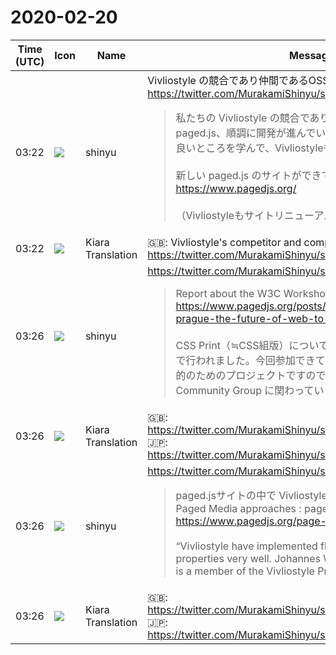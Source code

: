 # 2020-02-20

|Time (UTC)|Icon|Name|Message|
|---|---|---|---|
|03:22|![](https://avatars.slack-edge.com/2018-04-27/354445776386_e258f5ed5ba887b08668_72.jpg)|shinyu|Vivliostyle の競合であり仲間であるOSSプロジェクト paged.js について<br><https://twitter.com/MurakamiShinyu/status/1230331532746711041><br><blockquote>私たちの Vivliostyle の競合であり仲間であるOSSプロジェクト paged.js、順調に開発が進んでいるようです👏<br>良いところを学んで、Vivliostyleもがんばりたいです。<br><br>新しい paged.js のサイトができてました:<br><https://www.pagedjs.org/><br><br>（Vivliostyleもサイトリニューアル作業中）</blockquote>|
|03:22|![](https://avatars.slack-edge.com/2019-08-21/732685848020_f3f20736795184660348_72.png)|Kiara Translation|🇬🇧: Vivliostyle's competitor and companion OSS project paged.js<br><https://twitter.com/MurakamiShinyu/status/1230331532746711041>|
|03:26|![](https://avatars.slack-edge.com/2018-04-27/354445776386_e258f5ed5ba887b08668_72.jpg)|shinyu|<https://twitter.com/MurakamiShinyu/status/1230331534755786752><br><blockquote>Report about the W3C Workshop on CSS Print<br><https://www.pagedjs.org/posts/2020-02-18-return-from-prague-the-future-of-web-to-print/><br><br>CSS Print（≒CSS組版）についてのW3Cワークショップがプラハで行われました。今回参加できてないVivliostyleも、まさにこの目的のためのプロジェクトですので、新たに作られた CSS Print Community Group に関わっていきたい。</blockquote>|
|03:26|![](https://avatars.slack-edge.com/2019-08-21/732685848020_f3f20736795184660348_72.png)|Kiara Translation|🇬🇧: <https://twitter.com/MurakamiShinyu/status/1230331534755786752><br>🇯🇵: <https://twitter.com/MurakamiShinyu/status/1230331534755786752>|
|03:26|![](https://avatars.slack-edge.com/2018-04-27/354445776386_e258f5ed5ba887b08668_72.jpg)|shinyu|<https://twitter.com/MurakamiShinyu/status/1230331536257384448><br><blockquote>paged.jsサイトの中で Vivliostyle への言及もあるの見つけ:<br>Paged Media approaches : page floats<br><https://www.pagedjs.org/page-floats/><br><br>“Vivliostyle have implemented float-reference and float properties very well. Johannes Wilm, the specification’s editor, is a member of the Vivliostyle Project”</blockquote>|
|03:26|![](https://avatars.slack-edge.com/2019-08-21/732685848020_f3f20736795184660348_72.png)|Kiara Translation|🇬🇧: <https://twitter.com/MurakamiShinyu/status/1230331536257384448><br>🇯🇵: <https://twitter.com/MurakamiShinyu/status/1230331536257384448>|
